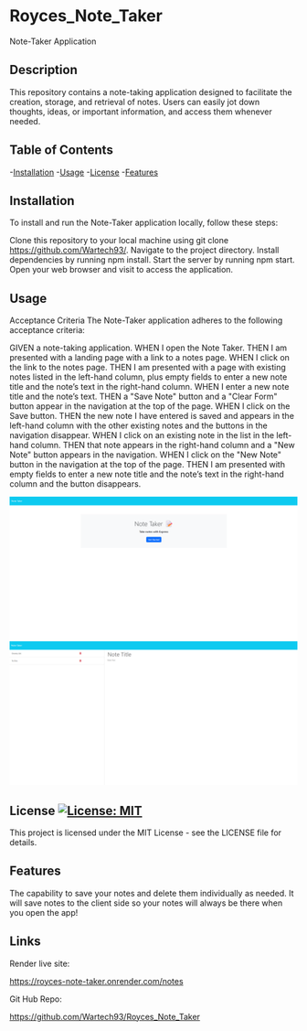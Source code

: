 # Royces_Note_Taker


Note-Taker Application
## Description
This repository contains a note-taking application designed to facilitate the creation, storage, and retrieval of notes. Users can easily jot down thoughts, ideas, or important information, and access them whenever needed.

## Table of Contents

-[Installation](#installation)
-[Usage](#usage)
-[License](#license)
-[Features](#features)

## Installation
To install and run the Note-Taker application locally, follow these steps:

Clone this repository to your local machine using git clone https://github.com/Wartech93/.
Navigate to the project directory.
Install dependencies by running npm install.
Start the server by running npm start.
Open your web browser and visit  to access the application.


## Usage
Acceptance Criteria
The Note-Taker application adheres to the following acceptance criteria:

GIVEN a note-taking application.
WHEN I open the Note Taker.
THEN I am presented with a landing page with a link to a notes page.
WHEN I click on the link to the notes page.
THEN I am presented with a page with existing notes listed in the left-hand column, plus empty fields to enter a new note title and the note’s text in the right-hand column.
WHEN I enter a new note title and the note’s text.
THEN a "Save Note" button and a "Clear Form" button appear in the navigation at the top of the page.
WHEN I click on the Save button.
THEN the new note I have entered is saved and appears in the left-hand column with the other existing notes and the buttons in the navigation disappear.
WHEN I click on an existing note in the list in the left-hand column.
THEN that note appears in the right-hand column and a "New Note" button appears in the navigation.
WHEN I click on the "New Note" button in the navigation at the top of the page.
THEN I am presented with empty fields to enter a new note title and the note’s text in the right-hand column and the button disappears.

![Screenshot1](/Develop/public/images/Screenshot1.png)
![Screenshot2](/Develop/public/images/Screenshot2.png)
## License [![License: MIT](https://img.shields.io/badge/License-MIT-yellow.svg)](https://opensource.org/licenses/MIT)

This project is licensed under the MIT License - see the LICENSE file for details.


## Features 

The capability to save your notes and delete them individually as needed. It will save notes to the client side so your notes will always be there when you open the app!

## Links
Render live site:

https://royces-note-taker.onrender.com/notes

Git Hub Repo:

https://github.com/Wartech93/Royces_Note_Taker


